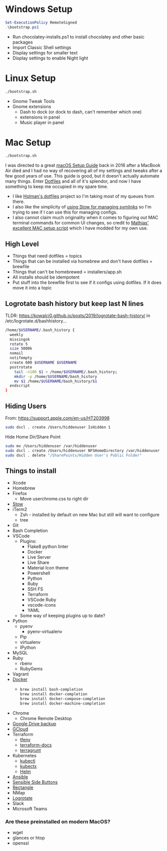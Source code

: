 # Windows Setup
```powershell
Set-ExecutionPolicy RemoteSigned
.\bootstrap.ps1
```

- Run chocolatey-installs.ps1 to install chocolatey and other basic packages
- Import Classic Shell settings
- Display settings for smaller text
- Display settings to enable Night light

# Linux Setup
```bash
./bootstrap.sh
```

- Gnome Tweak Tools
- Gnome extensions
  - Dash to dock (or dock to dash, can't remember which one)
  - extensions in panel
  - Music player in panel

# Mac Setup
```bash
./bootstrap.sh
```

I was directed to a great [macOS Setup Guide](http://sourabhbajaj.com/mac-setup/) back in 2016 after a MacBook Air died and I had no way of recovering all of my settings and tweaks after a few good years of use. This guide is good, but it doesn't actually automate many things. Enter [Dotfiles](https://github.com/webpro/awesome-dotfiles) and all of it's splendor, and now I have something to keep me occupied in my spare time.

- I like [Holman's dotfiles](https://github.com/holman/dotfiles) project so I'm taking most of my queues from there.
- I also like the simplicity of [using Stow for managing symlinks](http://brandon.invergo.net/news/2012-05-26-using-gnu-stow-to-manage-your-dotfiles.html) so I'm trying to see if I can use this for managing configs.
- I also cannot claim much originality when it comes to figuring out MAC terminal commands for common UI changes, so credit to [Mathias' excellent MAC setup script](https://github.com/mathiasbynens/dotfiles/blob/master/.macos) which I have modded for my own use.

## High Level
- Things that need dotfiles = topics
- Things that can be installed via homebrew and don't have dotfiles = brewfile
- Things that can't be homebrewed = installers/app.sh
- All installs should be idempotent
- Put stuff into the brewfile first to see if it configs using dotfiles. If it does move it into a topic

## Logrotate bash history but keep last N lines
TLDR: https://kowalcj0.github.io/posts/2019/logrotate-bash-history/
in /etc/logrotate.d/bashhistory...
```bash
/home/$USERNAME/.bash_history {
  weekly
  missingok
  rotate 5
  size 5000k
  nomail
  notifempty
  create 600 $USERNAME $USERNAME
  postrotate
    tail -n100 $1 > /home/$USERNAME/.bash_history;
    mkdir -p /home/$USERNAME/bash_history
    mv $1 /home/$USERNAME/bash_history/$1
  endscript
}
```

## Hiding Users
From: https://support.apple.com/en-us/HT203998
```bash
sudo dscl . create /Users/hiddenuser IsHidden 1
```
Hide Home Dir/Share Point
```bash
sudo mv /Users/hiddenuser /var/hiddenuser
sudo dscl . create /Users/hiddenuser NFSHomeDirectory /var/hiddenuser
sudo dscl . delete "/SharePoints/Hidden User's Public Folder"
```

## Things to install
- Xcode
- Homebrew
- Firefox
  - Move userchrome.css to right dir
- [Stow](https://formulae.brew.sh/formula/stow)
- iTerm2
  - Zsh - installed by default on new Mac but still will want to configure
  - tree
- Git
- Bash Completion
- VSCode
  - Plugins:
    - Flake8 python linter
    - Docker
    - Live Server
    - Live Share
    - Material Icon theme
    - Powershell
    - Python
    - Ruby
    - SSH FS
    - Terraform
    - VSCode Ruby
    - vscode-icons
    - YAML
  - Some way of keeping plugins up to date?
- Python
  - pyenv
    - pyenv-virtualenv
  - Pip
  - virtualenv
  - IPython
- MySQL
- Ruby
  - rbenv
  - RubyGems
- Vagrant
- [Docker](https://formulae.brew.sh/cask/docker)
  - ```bash
    brew install bash-completion
    brew install docker-completion
    brew install docker-compose-completion
    brew install docker-machine-completion
    ```
- Chrome
  - Chrome Remote Desktop
- [Google Drive backup](https://formulae.brew.sh/cask/google-backup-and-sync)
- [GCloud](https://formulae.brew.sh/cask/google-cloud-sdk)
- Terraform
  - [tfenv](https://formulae.brew.sh/formula/tfenv)
  - [terraform-docs](https://formulae.brew.sh/formula/terraform-docs)
  - [terragrunt](https://formulae.brew.sh/formula/terragrunt)
- Kubernetes
  - [kubectl](https://formulae.brew.sh/formula/kubernetes-cli)
  - [kubectx](https://formulae.brew.sh/formula/kubectx)
  - [Helm](https://formulae.brew.sh/formula/helm)
- [Ansible](https://formulae.brew.sh/formula/ansible)
- [Sensible Side Buttons](https://formulae.brew.sh/cask/sensiblesidebuttons)
- [Rectangle](https://formulae.brew.sh/cask/rectangle)
- NMap
- [Logrotate](https://formulae.brew.sh/formula/logrotate)
- Slack
- Microsoft Teams

### Are these preinstalled on modern MacOS?
  - wget
  - glances or htop
  - openssl
